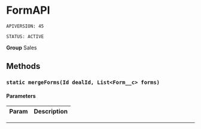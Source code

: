 # FormAPI

`APIVERSION: 45`

`STATUS: ACTIVE`

**Group** Sales

## Methods
### `static mergeForms(Id dealId, List<Form__c> forms)`
#### Parameters
|Param|Description|
|---|---|

---
